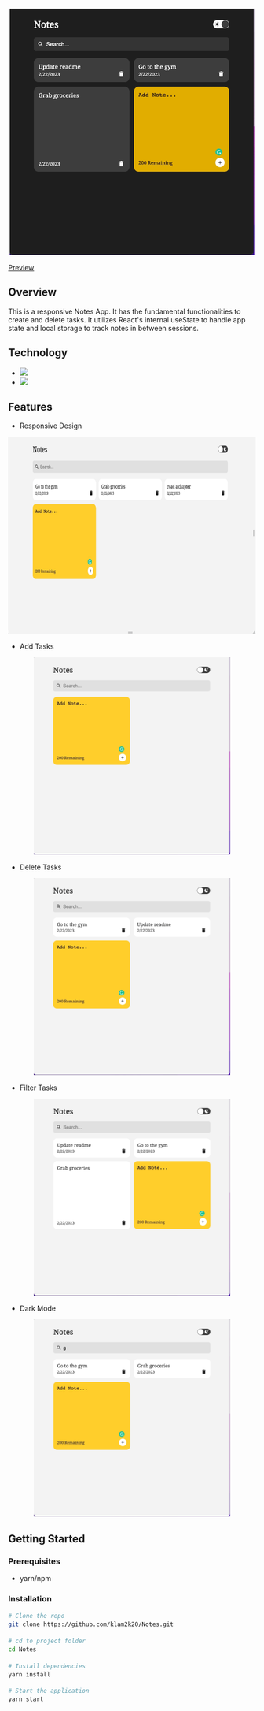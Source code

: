 <p align="center">
    <img src="imgs/demo.gif" height="500">
</p>

[Preview](https://klam2k20.github.io/Notes/)

## Overview

This is a responsive Notes App. It has the fundamental functionalities to create and delete tasks.
It utilizes React's internal useState to handle app state and local storage to track notes in between sessions.

## Technology

- <img src="https://img.shields.io/badge/React-20232A?style=for-the-badge&logo=react&logoColor=61DAFB">
- <img src="https://img.shields.io/badge/CSS3-1572B6?style=for-the-badge&logo=css3&logoColor=white">

## Features

- Responsive Design
<p align="center">
    <img src="imgs/responsive.gif" height="400">
</p>

- Add Tasks
<p align="center">
    <img src="imgs/add-task.gif" height="400">
</p>

- Delete Tasks
<p align="center">
    <img src="imgs/delete-task.gif" height="400">
</p>

- Filter Tasks
<p align="center">
    <img src="imgs/filter-task.gif" height="400">
</p>

- Dark Mode
<p align="center">
    <img src="imgs/dark-mode.gif" height="400">
</p>

## Getting Started

### Prerequisites

- yarn/npm

### Installation

```sh
# Clone the repo
git clone https://github.com/klam2k20/Notes.git

# cd to project folder
cd Notes

# Install dependencies
yarn install

# Start the application
yarn start
```
